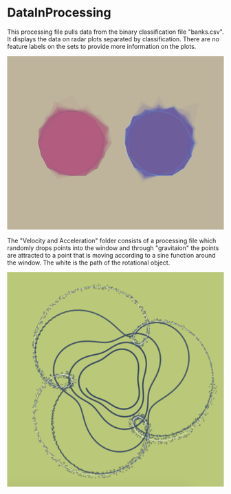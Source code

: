 # DataInProcessing

This processing file pulls data from the binary classification file "banks.csv". It displays the data on radar plots separated by classification. There are no feature labels on the sets to provide more information on the plots.

![My image](https://raw.githubusercontent.com/jbrdge/DataInProcessing/master/screen-0500.tif)


The "Velocity and Acceleration" folder consists of a processing file which randomly drops points into the window and through "gravitaion" the points are attracted to a point that is moving according to a sine function around the window. The white is the path of the rotational object.

![My image](https://github.com/jbrdge/DataInProcessing/blob/master/Velocity_And_Acceleration/Screen%20Shot%202018-12-28%20at%204.43.17%20PM.png)
